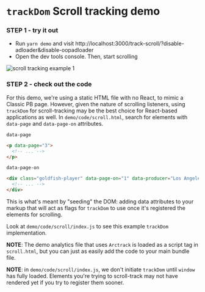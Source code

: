 # `trackDom` Scroll tracking demo

### STEP 1 - try it out
- Run `yarn demo` and visit http://localhost:3000/track-scroll/?disable-adloader&disable-oopadloader
- Open the dev tools console. Then, start scrolling

![scroll tracking example 1](../../../gifs/scroll-tracking-giphy-ex-1.gif)

### STEP 2 - check out the code

For this demo, we're using a static HTML file with no React, to mimic a Classic PB page. However, given the nature of scrolling listeners, using `trackDom` for scroll-tracking may be the best choice for React-based applications as well. In `demo/code/scroll.html`, search for elements with `data-page` and `data-page-on` attributes.

`data-page`  

```html
<p data-page="3">
  <!-- ... -->
</p>
```

`data-page-on`  

```html
<div class="goldfish-player" data-page-on="1" data-producer="Los Angeles Times">
  <!-- ... -->
</div>
```
This is what's meant by "seeding" the DOM: adding data attributes to your markup that will act as flags for `trackDom` to use once it's registered the elements for scrolling.

Look at `demo/code/scroll/index.js` to see this example `trackDom` implementation.

**NOTE**: The demo analytics file that uses `Arctrack` is loaded as a script tag in `scroll.html`, but you can just as easily add the code to your main bundle file.

**NOTE**: in `demo/code/scroll/index.js`, we don't initiate `trackDom` until `window` has fully loaded. Elements you're trying to scroll-track may not have rendered yet if you try to register them sooner. 